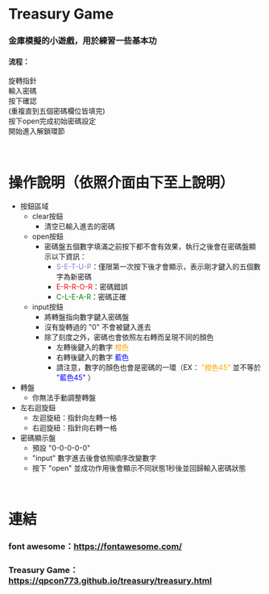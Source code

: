 # Treasury Game

### 金庫模擬的小遊戲，用於練習一些基本功

#### 流程：

旋轉指針<br>
輸入密碼<br>
按下確認<br>
(重複直到五個密碼欄位皆填完)<br>
按下open完成初始密碼設定<br>
開始進入解鎖環節

<br>

# 操作說明（依照介面由下至上說明）

* 按鈕區域
  * clear按鈕
    * 清空已輸入進去的密碼
  * open按鈕
    * 密碼盤五個數字填滿之前按下都不會有效果，執行之後會在密碼盤顯示以下資訊：
        * <font color="#9370d8">S-E-T-U-P</font>：僅限第一次按下後才會顯示，表示剛才鍵入的五個數字為新密碼 
        * <font color="#ff0000">E-R-R-O-R</font>：密碼錯誤
        * <font color="#008000">C-L-E-A-R</font>：密碼正確
  * input按鈕
    * 將轉盤指向數字鍵入密碼盤
    * 沒有旋轉過的 "0" 不會被鍵入進去
    * 除了刻度之外，密碼也會依照左右轉而呈現不同的顏色
        * 左轉後鍵入的數字 <font color="#ffa500">橙色</font>
        * 右轉後鍵入的數字 <font color="#0000ff">藍色</font>
        * 請注意，數字的顏色也會是密碼的一環（EX：<font color="#ffa500"> "橙色45" </font>並不等於<font color="#0000ff"> "藍色45" </font>）
* 轉盤
  * 你無法手動調整轉盤
* 左右迴旋鈕
    * 左迴旋紐：指針向左轉一格
    * 右迴旋紐：指針向右轉一格
* 密碼顯示盤
  * 預設 "0-0-0-0-0"
  * "input" 數字進去後會依照順序改變數字
  * 按下 "open" 並成功作用後會顯示不同狀態1秒後並回歸輸入密碼狀態

<br>

# 連結
### font awesome：https://fontawesome.com/
### Treasury Game：https://qpcon773.github.io/treasury/treasury.html


